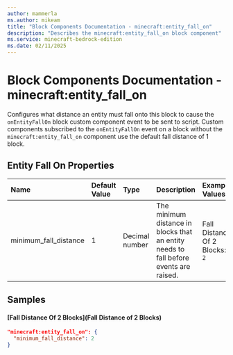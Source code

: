 ```yaml
---
author: mammerla
ms.author: mikeam
title: "Block Components Documentation - minecraft:entity_fall_on"
description: "Describes the minecraft:entity_fall_on block component"
ms.service: minecraft-bedrock-edition
ms.date: 02/11/2025 
---
```


# Block Components Documentation - minecraft:entity_fall_on

Configures what distance an entity must fall onto this block to cause the `onEntityFallOn` block custom component event to be sent to script. Custom components subscribed to the `onEntityFallOn` event on a block without the `minecraft:entity_fall_on` component use the default fall distance of 1 block.


## Entity Fall On Properties

|Name       |Default Value |Type |Description |Example Values |
|:----------|:-------------|:----|:-----------|:------------- |
| minimum_fall_distance | 1 | Decimal number | The minimum distance in blocks that an entity needs to fall before events are raised. | Fall Distance Of 2 Blocks: `2` | 

## Samples

#### [Fall Distance Of 2 Blocks](Fall Distance of 2 Blocks)


```json
"minecraft:entity_fall_on": {
  "minimum_fall_distance": 2
}
```
